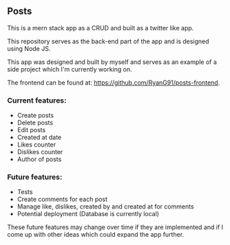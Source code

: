 ## Posts

This is a mern stack app as a CRUD and built as a twitter like app.

This repository serves as the back-end part of the app and
is designed using Node JS.

This app was designed and built by myself and serves as an example of
a side project which I'm currently working on.

The frontend can be found at: https://github.com/RyanG91/posts-frontend.

### Current features:
* Create posts
* Delete posts
* Edit posts
* Created at date
* Likes counter
* Dislikes counter
* Author of posts

### Future features:
* Tests
* Create comments for each post
* Manage like, dislikes, created by and created at for comments
* Potential deployment (Database is currently local)

These future features may change over time if they are implemented and
if I come up with other ideas which could expand the app further.
